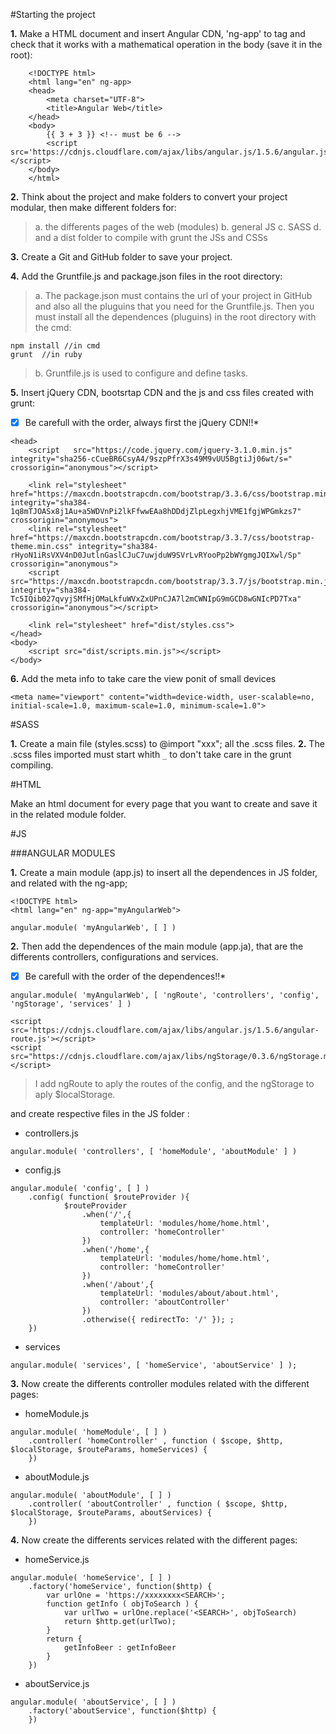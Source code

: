 
#Starting the project

**1.** Make a HTML document and insert Angular CDN, 'ng-app' to <html> tag and check that it works with a mathematical operation in the body (save it in the root):

~~~
    <!DOCTYPE html>
    <html lang="en" ng-app>
    <head>
        <meta charset="UTF-8">
        <title>Angular Web</title>
    </head>
    <body>
        {{ 3 + 3 }} <!-- must be 6 -->
        <script src='https://cdnjs.cloudflare.com/ajax/libs/angular.js/1.5.6/angular.js'></script>
    </body>
    </html>
~~~


**2.** Think about the project and make folders to convert your project modular, then make different folders for:
>a. the differents pages of the web (modules)
    b. general JS
    c. SASS
    d. and a dist folder to compile with grunt the JSs and CSSs


**3.** Create a Git and GitHub folder to save your project.


**4.** Add the Gruntfile.js and package.json files in the root directory:
> a. The package.json must contains the url of your project in GitHub and also all the pluguins that you need for the Gruntfile.js. Then you must install all the dependences (pluguins) in the root directory with the cmd:

 ~~~
 npm install //in cmd
 grunt  //in ruby
 ~~~
> b. Gruntfile.js is used to configure and define tasks.


**5.** Insert jQuery CDN, bootsrtap CDN and the js and css files created with grunt:

*[X] Be carefull with the order, always first the jQuery CDN!!*
~~~
<head>
    <script   src="https://code.jquery.com/jquery-3.1.0.min.js"   integrity="sha256-cCueBR6CsyA4/9szpPfrX3s49M9vUU5BgtiJj06wt/s="   crossorigin="anonymous"></script>

    <link rel="stylesheet" href="https://maxcdn.bootstrapcdn.com/bootstrap/3.3.6/css/bootstrap.min.css" integrity="sha384-1q8mTJOASx8j1Au+a5WDVnPi2lkFfwwEAa8hDDdjZlpLegxhjVME1fgjWPGmkzs7" crossorigin="anonymous">
    <link rel="stylesheet" href="https://maxcdn.bootstrapcdn.com/bootstrap/3.3.7/css/bootstrap-theme.min.css" integrity="sha384-rHyoN1iRsVXV4nD0JutlnGaslCJuC7uwjduW9SVrLvRYooPp2bWYgmgJQIXwl/Sp" crossorigin="anonymous">
    <script src="https://maxcdn.bootstrapcdn.com/bootstrap/3.3.7/js/bootstrap.min.js" integrity="sha384-Tc5IQib027qvyjSMfHjOMaLkfuWVxZxUPnCJA7l2mCWNIpG9mGCD8wGNIcPD7Txa" crossorigin="anonymous"></script>

    <link rel="stylesheet" href="dist/styles.css">
</head>
<body>
    <script src="dist/scripts.min.js"></script>
</body>
~~~

**6.** Add the meta info to take care the view ponit of small devices

~~~
<meta name="viewport" content="width=device-width, user-scalable=no, initial-scale=1.0, maximum-scale=1.0, minimum-scale=1.0">
~~~

#SASS

**1.** Create a main file (styles.scss) to @import "xxx"; all the .scss files.
**2.** The .scss files imported must start whith `_` to don't take care in the grunt compiling.


#HTML

Make an html document for every page that you want to create and save it in the related module folder.



#JS

###ANGULAR MODULES

**1.** Create a main module (app.js) to insert all the dependences in JS folder, and related with the ng-app;

~~~
<!DOCTYPE html>
<html lang="en" ng-app="myAngularWeb">
~~~

~~~
angular.module( 'myAngularWeb', [ ] )
~~~


**2.** Then add the dependences of the main module (app.ja), that are the differents controllers, configurations and services.

*[X] Be carefull with the order of the dependences!!*
~~~
angular.module( 'myAngularWeb', [ 'ngRoute', 'controllers', 'config', 'ngStorage', 'services' ] )
~~~

~~~
<script src='https://cdnjs.cloudflare.com/ajax/libs/angular.js/1.5.6/angular-route.js'></script>
<script src="https://cdnjs.cloudflare.com/ajax/libs/ngStorage/0.3.6/ngStorage.min.js"></script>
~~~

>I add ngRoute to aply the routes of the config, and the ngStorage to aply $localStorage.

and create respective files in the JS folder :

- controllers.js
~~~
angular.module( 'controllers', [ 'homeModule', 'aboutModule' ] )
~~~

- config.js
~~~
angular.module( 'config', [ ] )
    .config( function( $routeProvider ){
            $routeProvider
                .when('/',{
                    templateUrl: 'modules/home/home.html',
                    controller: 'homeController'
                })
                .when('/home',{
                    templateUrl: 'modules/home/home.html',
                    controller: 'homeController'
                })
                .when('/about',{
                    templateUrl: 'modules/about/about.html',
                    controller: 'aboutController'
                })
                .otherwise({ redirectTo: '/' }); ;
    })
~~~

- services
~~~
angular.module( 'services', [ 'homeService', 'aboutService' ] );
~~~


**3.** Now create the differents controller modules related with the different pages:

- homeModule.js
~~~
angular.module( 'homeModule', [ ] )
    .controller( 'homeController' , function ( $scope, $http, $localStorage, $routeParams, homeServices) {
    })
~~~

- aboutModule.js
~~~
angular.module( 'aboutModule', [ ] )
    .controller( 'aboutController' , function ( $scope, $http, $localStorage, $routeParams, aboutServices) {
    })
~~~


**4.** Now create the differents services related with the different pages:

- homeService.js
~~~
angular.module( 'homeService', [ ] )
    .factory('homeService', function($http) {
        var urlOne = 'https://xxxxxxxx<SEARCH>';
        function getInfo ( objToSearch ) {
            var urlTwo = urlOne.replace('<SEARCH>', objToSearch)
            return $http.get(urlTwo);
        }
        return {
            getInfoBeer : getInfoBeer
        }
    })
~~~

- aboutService.js
~~~
angular.module( 'aboutService', [ ] )
    .factory('aboutService', function($http) {
    })
~~~
